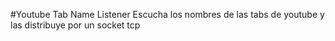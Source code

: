#Youtube Tab Name Listener
Escucha los nombres de las tabs de youtube y las distribuye por un socket tcp